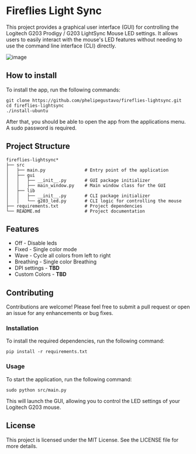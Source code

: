 # Fireflies Light Sync

This project provides a graphical user interface (GUI) for controlling the Logitech G203 Prodigy / G203 LightSync Mouse LED settings. It allows users to easily interact with the mouse's LED features without needing to use the command line interface (CLI) directly.

![image](https://github.com/user-attachments/assets/9bfdd926-b285-4899-bd10-0ae0c588d9c6)


## How to install

To install the app, run the following commands:

```
git clone https://github.com/phelipegustavo/fireflies-lightsync.git
cd fireflies-lightsync
./install-ubuntu
```

After that, you should be able to open the app from the applications menu. A sudo password is required.

## Project Structure

```
fireflies-lightsync*
├── src
│   ├── main.py               # Entry point of the application
│   ├── gui
│   │   ├── __init__.py       # GUI package initializer
│   │   ├── main_window.py    # Main window class for the GUI
│   ├── lib
│   │   ├── __init__.py       # CLI package initializer
│   │   └── g203_led.py       # CLI logic for controlling the mouse
├── requirements.txt          # Project dependencies
└── README.md                 # Project documentation
```

## Features

- Off - Disable leds
- Fixed - Single color mode
- Wave - Cycle all colors from left to right
- Breathing - Single color Breathing
- DPI settings - **TBD**
- Custom Colors - **TBD**

## Contributing

Contributions are welcome! Please feel free to submit a pull request or open an issue for any enhancements or bug fixes.

### Installation

To install the required dependencies, run the following command:

```
pip install -r requirements.txt
```

### Usage

To start the application, run the following command:

```
sudo python src/main.py
```

This will launch the GUI, allowing you to control the LED settings of your Logitech G203 mouse.

## License

This project is licensed under the MIT License. See the LICENSE file for more details.
